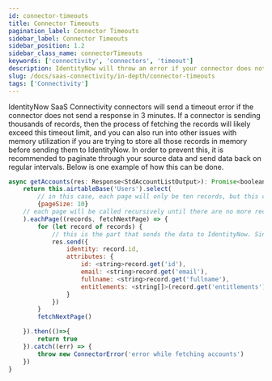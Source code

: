 ```yaml
---
id: connector-timeouts
title: Connector Timeouts
pagination_label: Connector Timeouts
sidebar_label: Connector Timeouts
sidebar_position: 1.2
sidebar_class_name: connectorTimeouts
keywords: ['connectivity', 'connectors', 'timeout']
description: IdentityNow will throw an error if your connector does not send a response in 3 minutes. For connector commands that might take longer than 3 minutes, make sure to send data at regular intervals to prevent a timeout
slug: /docs/saas-connectivity/in-depth/connector-timeouts
tags: ['Connectivity']
---
```


IdentityNow SaaS Connectivity connectors will send a timeout error if the connector does not send a response in 3 minutes. If a connector is sending thousands of records, then the process of fetching the records will likely exceed this timeout limit, and you can also run into other issues with memory utilization if you are trying to store all those records in memory before sending them to IdentityNow. In order to prevent this, it is recommended to paginate through your source data and send data back on regular intervals. Below is one example of how this can be done.

```javascript
async getAccounts(res: Response<StdAccountListOutput>): Promise<boolean> {
    return this.airtableBase('Users').select(
        // in this case, each page will only be ten records, but this could be increased depending on your needs and the limits of the source connector
        {pageSize: 10}
    // each page will be called recursively until there are no more records to fetch, at which case the promise is fulfilled
    ).eachPage((records, fetchNextPage) => {
        for (let record of records) {
            // this is the part that sends the data to IdentityNow. Since eachPage is called with just 10 records, if there are 100 records total, we would send data back to IDN in 10 sets of 10 records.
            res.send({
                identity: record.id,
                attributes: {
                    id: <string>record.get('id'),
                    email: <string>record.get('email'),
                    fullname: <string>record.get('fullname'),
                    entitlements: <string[]>(record.get('entitlements') ? record.get('entitlements') : [])
                }
            })
        }
        fetchNextPage()

    }).then(()=>{
        return true
    }).catch((err) => {
        throw new ConnectorError('error while fetching accounts')
    })
}

```
